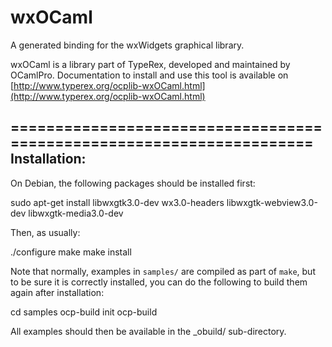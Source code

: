 # wxOCaml

A generated binding for the wxWidgets graphical library.

wxOCaml is a library part of TypeRex, developed and maintained by OCamlPro.
Documentation to install and use this tool is available on
[http://www.typerex.org/ocplib-wxOCaml.html](http://www.typerex.org/ocplib-wxOCaml.html)

=====================================================================
Installation:
-------------

On Debian, the following packages should be installed first:

sudo apt-get install libwxgtk3.0-dev wx3.0-headers libwxgtk-webview3.0-dev libwxgtk-media3.0-dev

Then, as usually:

./configure
make
make install

Note that normally, examples in `samples/` are compiled as part of
`make`, but to be sure it is correctly installed, you can do the
following to build them again after installation:

cd samples
ocp-build init
ocp-build

All examples should then be available in the _obuild/ sub-directory.

